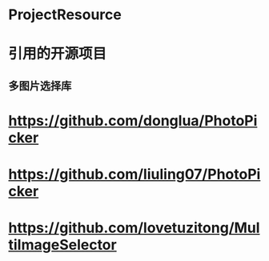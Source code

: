 # ProjectResource

# 引用的开源项目

## 多图片选择库
# https://github.com/donglua/PhotoPicker
# https://github.com/liuling07/PhotoPicker
# https://github.com/lovetuzitong/MultiImageSelector

